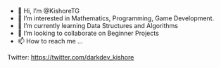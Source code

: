 - 👋 Hi, I’m @KishoreTG
- 👀 I’m interested in Mathematics, Programming, Game Development.
- 🌱 I’m currently learning Data Structures and Algorithms
- 💞️ I’m looking to collaborate on Beginner Projects
- 📫 How to reach me ...

Twitter: https://twitter.com/darkdev_kishore

<!---
KishoreTG/KishoreTG is a ✨ special ✨ repository because its `README.md` (this file) appears on your GitHub profile.
You can click the Preview link to take a look at your changes.
--->
